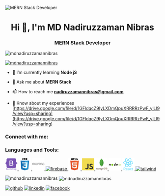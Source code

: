 ![MERN Stack Developer](https://media-exp1.licdn.com/dms/image/D5616AQEIvEFJ-Wqi5Q/profile-displaybackgroundimage-shrink_350_1400/0/1664169160788?e=1669852800&v=beta&t=NUznDcPdHfXv7oDT5GIXQTh-k9zCHfWUerpBQ-qgikE)
<h1 align="center">Hi 👋, I'm MD Nadiruzzaman Nibras</h1>
<h3 align="center">MERN Stack Developer</h3>

<p align="left"> <img src="https://komarev.com/ghpvc/?username=mdnadiruzzamannibras&label=Profile%20views&color=0e75b6&style=flat" alt="mdnadiruzzamannibras" /> </p>

<p align="left"> <a href="https://github.com/ryo-ma/github-profile-trophy"><img src="https://github-profile-trophy.vercel.app/?username=mdnadiruzzamannibras" alt="mdnadiruzzamannibras" /></a> </p>

- 🌱 I’m currently learning **Node jS**

- 💬 Ask me about **MERN Stack**

- 📫 How to reach me **nadiruzzamannibras@gmail.com**

- 📄 Know about my experiences [https://drive.google.com/file/d/1GFldqcZ9IyLXDmQpuXRRRRzPwF_ylLl9/view?usp=sharing](https://drive.google.com/file/d/1GFldqcZ9IyLXDmQpuXRRRRzPwF_ylLl9/view?usp=sharing)

<h3 align="left">Connect with me:</h3>
<p align="left">
</p>

<h3 align="left">Languages and Tools:</h3>
<p align="left"> <a href="https://getbootstrap.com" target="_blank" rel="noreferrer"> <img src="https://raw.githubusercontent.com/devicons/devicon/master/icons/bootstrap/bootstrap-plain-wordmark.svg" alt="bootstrap" width="40" height="40"/> </a> <a href="https://www.w3schools.com/css/" target="_blank" rel="noreferrer"> <img src="https://raw.githubusercontent.com/devicons/devicon/master/icons/css3/css3-original-wordmark.svg" alt="css3" width="40" height="40"/> </a> <a href="https://expressjs.com" target="_blank" rel="noreferrer"> <img src="https://raw.githubusercontent.com/devicons/devicon/master/icons/express/express-original-wordmark.svg" alt="express" width="40" height="40"/> </a> <a href="https://firebase.google.com/" target="_blank" rel="noreferrer"> <img src="https://www.vectorlogo.zone/logos/firebase/firebase-icon.svg" alt="firebase" width="40" height="40"/> </a> <a href="https://www.w3.org/html/" target="_blank" rel="noreferrer"> <img src="https://raw.githubusercontent.com/devicons/devicon/master/icons/html5/html5-original-wordmark.svg" alt="html5" width="40" height="40"/> </a> <a href="https://developer.mozilla.org/en-US/docs/Web/JavaScript" target="_blank" rel="noreferrer"> <img src="https://raw.githubusercontent.com/devicons/devicon/master/icons/javascript/javascript-original.svg" alt="javascript" width="40" height="40"/> </a> <a href="https://www.mongodb.com/" target="_blank" rel="noreferrer"> <img src="https://raw.githubusercontent.com/devicons/devicon/master/icons/mongodb/mongodb-original-wordmark.svg" alt="mongodb" width="40" height="40"/> </a> <a href="https://nodejs.org" target="_blank" rel="noreferrer"> <img src="https://raw.githubusercontent.com/devicons/devicon/master/icons/nodejs/nodejs-original-wordmark.svg" alt="nodejs" width="40" height="40"/> </a> <a href="https://reactjs.org/" target="_blank" rel="noreferrer"> <img src="https://raw.githubusercontent.com/devicons/devicon/master/icons/react/react-original-wordmark.svg" alt="react" width="40" height="40"/> </a> <a href="https://tailwindcss.com/" target="_blank" rel="noreferrer"> <img src="https://www.vectorlogo.zone/logos/tailwindcss/tailwindcss-icon.svg" alt="tailwind" width="40" height="40"/> </a> </p>

<p><img align="left" src="https://github-readme-stats.vercel.app/api/top-langs?username=mdnadiruzzamannibras&show_icons=true&locale=en&layout=compact" alt="mdnadiruzzamannibras" /></p>

<p>&nbsp;<img align="center" src="https://github-readme-stats.vercel.app/api?username=mdnadiruzzamannibras&show_icons=true&locale=en" alt="mdnadiruzzamannibras" /></p>




[<img src='https://cdn.jsdelivr.net/npm/simple-icons@3.0.1/icons/github.svg' alt='github' height='40'>](https://github.com/https://github.com/MdNadiruzzamanNibras)  [<img src='https://cdn.jsdelivr.net/npm/simple-icons@3.0.1/icons/linkedin.svg' alt='linkedin' height='40'>](https://www.linkedin.com/in/https://www.linkedin.com/in/mdnadiruzzamannibras//)  [<img src='https://cdn.jsdelivr.net/npm/simple-icons@3.0.1/icons/facebook.svg' alt='facebook' height='40'>](https://www.facebook.com/https://www.facebook.com/mn.nibras/)  


